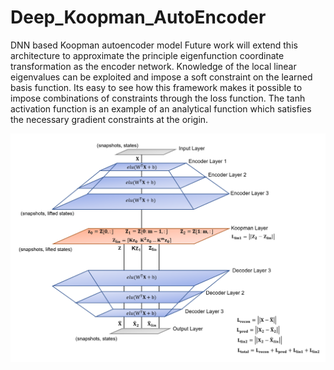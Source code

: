 # Deep_Koopman_AutoEncoder
DNN based Koopman autoencoder model
Future work will extend this architecture to approximate the principle eigenfunction coordinate transformation as the encoder network. 
Knowledge of the local linear eigenvalues can be exploited and impose a soft constraint on the learned basis function. 
Its easy to see how this framework makes it possible to impose combinations of constraints through the loss function. 
The tanh activation function is an example of an analytical function which satisfies the necessary gradient constraints at the origin.


![alt text](./images/NetworkArch.png)
